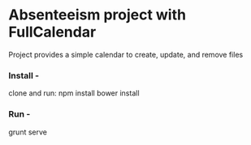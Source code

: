 # Absenteeism project with FullCalendar

Project provides a simple calendar to create, update, and remove files

### Install -
clone and run:
npm install
bower install

### Run -
grunt serve

